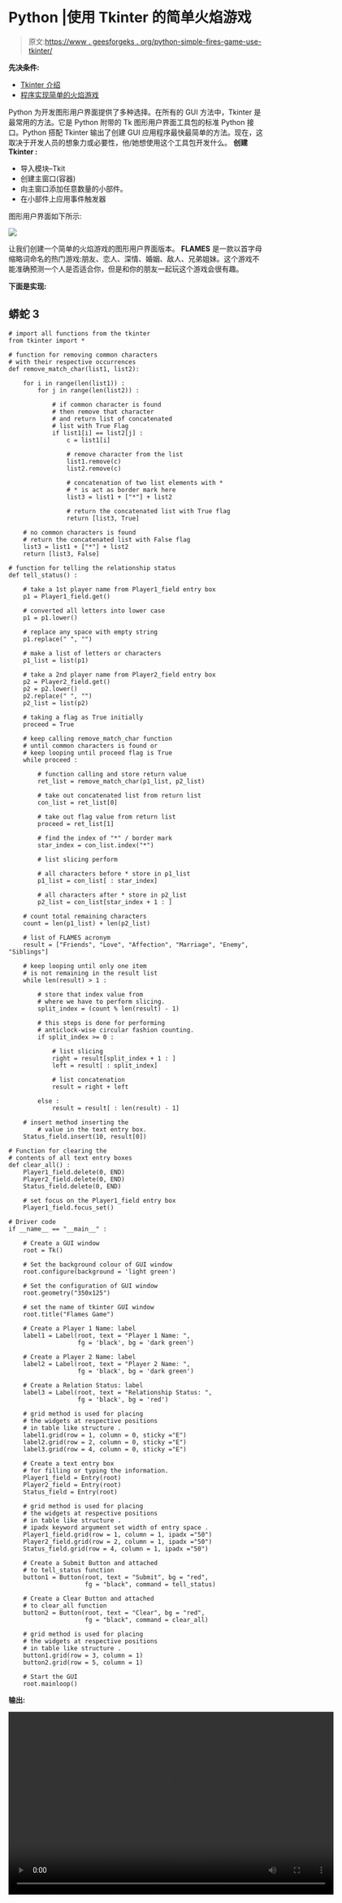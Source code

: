 # Python |使用 Tkinter 的简单火焰游戏

> 原文:[https://www . geesforgeks . org/python-simple-fires-game-use-tkinter/](https://www.geeksforgeeks.org/python-simple-flames-game-using-tkinter/)

**先决条件:**[](https://www.geeksforgeeks.org/python-gui-tkinter/)

*   [Tkinter 介绍](https://www.geeksforgeeks.org/python-gui-tkinter/)
*   [程序实现简单的火焰游戏](https://www.geeksforgeeks.org/python-program-to-implement-simple-flames-game/)

Python 为开发图形用户界面提供了多种选择。在所有的 GUI 方法中，Tkinter 是最常用的方法。它是 Python 附带的 Tk 图形用户界面工具包的标准 Python 接口。Python 搭配 Tkinter 输出了创建 GUI 应用程序最快最简单的方法。现在，这取决于开发人员的想象力或必要性，他/她想使用这个工具包开发什么。
**创建 Tkinter :**

*   导入模块–Tkit
*   创建主窗口(容器)
*   向主窗口添加任意数量的小部件。
*   在小部件上应用事件触发器

图形用户界面如下所示:

![](img/ac09b172ce34380a548add880c91c2e9.png)

让我们创建一个简单的火焰游戏的图形用户界面版本。 **FLAMES** 是一款以首字母缩略词命名的热门游戏:朋友、恋人、深情、婚姻、敌人、兄弟姐妹。这个游戏不能准确预测一个人是否适合你，但是和你的朋友一起玩这个游戏会很有趣。

**下面是实现:**

## 蟒蛇 3

```
# import all functions from the tkinter
from tkinter import *

# function for removing common characters
# with their respective occurrences
def remove_match_char(list1, list2):

    for i in range(len(list1)) :
        for j in range(len(list2)) :

            # if common character is found
            # then remove that character
            # and return list of concatenated
            # list with True Flag
            if list1[i] == list2[j] :
                c = list1[i]

                # remove character from the list
                list1.remove(c)
                list2.remove(c)

                # concatenation of two list elements with *
                # * is act as border mark here
                list3 = list1 + ["*"] + list2

                # return the concatenated list with True flag
                return [list3, True]

    # no common characters is found
    # return the concatenated list with False flag
    list3 = list1 + ["*"] + list2
    return [list3, False]

# function for telling the relationship status
def tell_status() :

    # take a 1st player name from Player1_field entry box 
    p1 = Player1_field.get()

    # converted all letters into lower case
    p1 = p1.lower()

    # replace any space with empty string
    p1.replace(" ", "")

    # make a list of letters or characters
    p1_list = list(p1)

    # take a 2nd player name from Player2_field entry box
    p2 = Player2_field.get()
    p2 = p2.lower()
    p2.replace(" ", "")
    p2_list = list(p2)

    # taking a flag as True initially
    proceed = True

    # keep calling remove_match_char function
    # until common characters is found or
    # keep looping until proceed flag is True
    while proceed :

        # function calling and store return value
        ret_list = remove_match_char(p1_list, p2_list)

        # take out concatenated list from return list
        con_list = ret_list[0]

        # take out flag value from return list
        proceed = ret_list[1]

        # find the index of "*" / border mark
        star_index = con_list.index("*")

        # list slicing perform

        # all characters before * store in p1_list
        p1_list = con_list[ : star_index]

        # all characters after * store in p2_list
        p2_list = con_list[star_index + 1 : ]

    # count total remaining characters
    count = len(p1_list) + len(p2_list)

    # list of FLAMES acronym
    result = ["Friends", "Love", "Affection", "Marriage", "Enemy", "Siblings"]

    # keep looping until only one item
    # is not remaining in the result list
    while len(result) > 1 :

        # store that index value from
        # where we have to perform slicing.
        split_index = (count % len(result) - 1)

        # this steps is done for performing
        # anticlock-wise circular fashion counting.
        if split_index >= 0 :

            # list slicing
            right = result[split_index + 1 : ]
            left = result[ : split_index]

            # list concatenation
            result = right + left

        else :
            result = result[ : len(result) - 1]

    # insert method inserting the 
        # value in the text entry box.
    Status_field.insert(10, result[0])

# Function for clearing the 
# contents of all text entry boxes  
def clear_all() : 
    Player1_field.delete(0, END)  
    Player2_field.delete(0, END)
    Status_field.delete(0, END)

    # set focus on the Player1_field entry box 
    Player1_field.focus_set() 

# Driver code
if __name__ == "__main__" :

    # Create a GUI window
    root = Tk()

    # Set the background colour of GUI window
    root.configure(background = 'light green')

    # Set the configuration of GUI window
    root.geometry("350x125")

    # set the name of tkinter GUI window
    root.title("Flames Game") 

    # Create a Player 1 Name: label
    label1 = Label(root, text = "Player 1 Name: ",
                   fg = 'black', bg = 'dark green')

    # Create a Player 2 Name: label
    label2 = Label(root, text = "Player 2 Name: ",
                   fg = 'black', bg = 'dark green')

    # Create a Relation Status: label
    label3 = Label(root, text = "Relationship Status: ",
                   fg = 'black', bg = 'red')

    # grid method is used for placing 
    # the widgets at respective positions 
    # in table like structure .
    label1.grid(row = 1, column = 0, sticky ="E") 
    label2.grid(row = 2, column = 0, sticky ="E") 
    label3.grid(row = 4, column = 0, sticky ="E")

    # Create a text entry box 
    # for filling or typing the information.
    Player1_field = Entry(root) 
    Player2_field = Entry(root) 
    Status_field = Entry(root)

    # grid method is used for placing 
    # the widgets at respective positions 
    # in table like structure . 
    # ipadx keyword argument set width of entry space . 
    Player1_field.grid(row = 1, column = 1, ipadx ="50") 
    Player2_field.grid(row = 2, column = 1, ipadx ="50") 
    Status_field.grid(row = 4, column = 1, ipadx ="50") 

    # Create a Submit Button and attached 
    # to tell_status function 
    button1 = Button(root, text = "Submit", bg = "red", 
                     fg = "black", command = tell_status)

    # Create a Clear Button and attached 
    # to clear_all function 
    button2 = Button(root, text = "Clear", bg = "red", 
                     fg = "black", command = clear_all)

    # grid method is used for placing 
    # the widgets at respective positions 
    # in table like structure . 
    button1.grid(row = 3, column = 1)
    button2.grid(row = 5, column = 1)

    # Start the GUI 
    root.mainloop()
```

**输出:**

<video class="wp-video-shortcode" id="video-260822-1" width="640" height="360" preload="metadata" controls=""><source type="video/mp4" src="https://media.geeksforgeeks.org/wp-content/uploads/20210119130055/FreeOnlineScreenRecorderProject1.mp4?_=1">[https://media.geeksforgeeks.org/wp-content/uploads/20210119130055/FreeOnlineScreenRecorderProject1.mp4](https://media.geeksforgeeks.org/wp-content/uploads/20210119130055/FreeOnlineScreenRecorderProject1.mp4)</video>